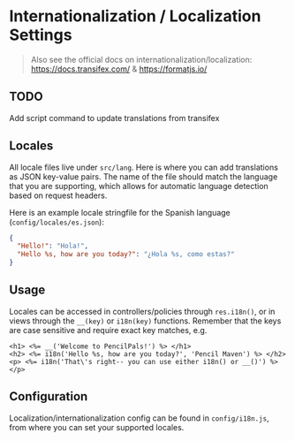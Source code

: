 # Internationalization / Localization Settings

> Also see the official docs on internationalization/localization:
> https://docs.transifex.com/ & https://formatjs.io/

## TODO

Add script command to update translations from transifex

## Locales

All locale files live under `src/lang`. Here is where you can add translations
as JSON key-value pairs. The name of the file should match the language that you are supporting, which allows for automatic language detection based on request headers.

Here is an example locale stringfile for the Spanish language (`config/locales/es.json`):

```json
{
  "Hello!": "Hola!",
  "Hello %s, how are you today?": "¿Hola %s, como estas?"
}
```

## Usage

Locales can be accessed in controllers/policies through `res.i18n()`, or in views through the `__(key)` or `i18n(key)` functions.
Remember that the keys are case sensitive and require exact key matches, e.g.

```ejs
<h1> <%= __('Welcome to PencilPals!') %> </h1>
<h2> <%= i18n('Hello %s, how are you today?', 'Pencil Maven') %> </h2>
<p> <%= i18n('That\'s right-- you can use either i18n() or __()') %> </p>
```

## Configuration

Localization/internationalization config can be found in `config/i18n.js`, from where you can set your supported locales.
